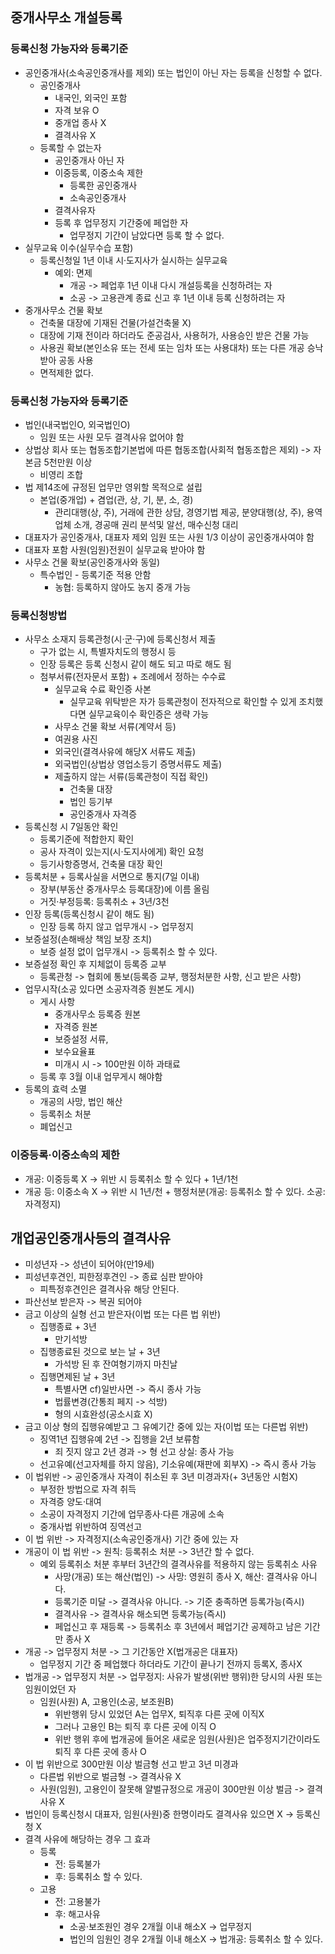 ## 중개사무소 개설등록
### 등록신청 가능자와 등록기준
- 공인중개사(소속공인중개사를 제외) 또는 법인이 아닌 자는 등록을 신청할 수 없다.
    - 공인중개사
        - 내국인, 외국인 포함
        - 자격 보유 O
        - 중개업 종사 X
        - 결격사유 X
    - 등록할 수 없는자
        - 공인중개사 아닌 자
        - 이중등록, 이중소속 제한
            - 등록한 공인중개사
            - 소속공인중개사
        - 결격사유자
        - 등록 후 업무정지 기간중에 페업한 자
            - 업무정지 기간이 남았다면 등록 할 수 없다.
- 실무교육 이수(실무수습 포함)
    - 등록신청일 1년 이내 시·도지사가 실시하는 실무교육
        - 예외: 면제
            - 개공 -> 페업후 1년 이내 다시 개설등록을 신청하려는 자
            - 소공 -> 고용관계 종료 신고 후 1년 이내 등록 신청하려는 자
- 중개사무소 건물 확보
    - 건축물 대장에 기재된 건물(가설건축물 X)
    - 대장에 기재 전이라 하더라도 준공검사, 사용허가, 사용승인 받은 건물 가능
    - 사용권 확보(본인소유 또는 전세 또는 임차 또는 사용대차) 또는 다른 개공 승낙받아 공동 사용
    - 면적제한 없다.
### 등록신청 가능자와 등록기준
- 법인(내국법인O, 외국법인O)
    - 임원 또는 사원 모두 결격사유 없어야 함
- 상법상 회사 또는 협동조합기본법에 따른 협동조합(사회적 협동조합은 제외) -> 자본금 5천만원 이상
    - 비영리 조합
- 법 제14조에 규정된 업무만 영위할 목적으로 설립
    - 본업(중개업) + 겸업(관, 상, 기, 분, 소, 경)
        - 관리대행(상, 주), 거래에 관한 상담, 경영기법 제공, 분양대행(상, 주), 용역업체 소개, 경공매 권리 분석및 알선, 매수신청 대리
- 대표자가 공인중개사, 대표자 제외 임원 또는 사원 1/3 이상이 공인중개사여야 함
- 대표자 포함 사원(임원)전원이 실무교육 받아야 함
- 사무소 건물 확보(공인중개사와 동일)
    - 특수법인 - 등록기준 적용 안함
        - 농협: 등록하지 않아도 농지 중개 가능
### 등록신청방법
- 사무소 소재지 등록관청(시·군·구)에 등록신청서 제출
    - 구가 없는 시, 특별자치도의 행정시 등
    - 인장 등록은 등록 신청시 같이 해도 되고 따로 해도 됨
    - 첨부서류(전자문서 포함) + 조례에서 정하는 수수료
        - 실무교육 수료 확인증 사본 
            - 실무교육 위탁받은 자가 등록관청이 전자적으로 확인할 수 있게 조치했다면 실무교육이수 확인증은 생략 가능
        - 사무소 건물 확보 서류(계약서 등)
        - 여권용 사진
        - 외국인(결격사유에 해당X 서류도 제출)
        - 외국법인(상법상 영업소등기 증명서류도 제출)
        - 제출하지 않는 서류(등록관청이 직접 확인)
            - 건축물 대장
            - 법인 등기부
            - 공인중개사 자격증
- 등록신청 시 7일동안 확인
    - 등록기준에 적합한지 확인
    - 공사 자격이 있는지(시·도지사에게) 확인 요청
    - 등기사항증명서, 건축물 대장 확인
- 등록처분 + 등록사실을 서면으로 통지(7일 이내)
    - 장부(부동산 중개사무소 등록대장)에 이름 올림
    - 거짓·부정등록: 등록취소 + 3년/3천
- 인장 등록(등록신청시 같이 해도 됨)
    - 인장 등록 하지 않고 업무개시 -> 업무정지
- 보증설정(손해배상 책임 보장 조치)
    - 보증 설정 없이 업무개시 -> 등록취소 할 수 있다.
- 보증설정 확인 후 지체없이 등록증 교부
    - 등록관청 -> 협회에 통보(등록증 교부, 행정처분한 사항, 신고 받은 사항)
- 업무시작(소공 있다면 소공자격증 원본도 게시)
    - 게시 사항
        - 중개사무소 등록증 원본
        - 자격증 원본
        - 보증설정 서류,
        - 보수요율표
        - 미개시 시 -> 100만원 이하 과태료
    - 등록 후 3월 이내 업무게시 해야함
- 등록의 효력 소멸
    - 개공의 사망, 법인 해산
    - 등록취소 처분
    - 폐업신고
### 이중등록·이중소속의 제한
- 개공: 이중등록 X -> 위반 시 등록취소 할 수 있다 + 1년/1천
- 개공 등: 이중소속 X -> 위반 시 1년/천 + 행정처분(개공: 등록취소 할 수 있다. 소공: 자격정지)

## 개업공인중개사등의 결격사유
- 미성년자 -> 성년이 되어야(만19세)
- 피성년후견인, 피한정후견인 -> 종료 심판 받아야
    - 피특정후견인은 결격사유 해당 안된다.
- 파산선보 받은자 -> 복권 되어야
- 금고 이상의 실형 선고 받은자(이법 또는 다른 법 위반)
    - 집행종료 + 3년
        - 만기석방
    - 집행종료된 것으로 보는 날 + 3년
        - 가석방 된 후 잔여형기까지 마친날
    - 집행면제된 날 + 3년
        - 특별사면 cf)일반사면 -> 즉시 종사 가능
        - 법률변경(간통죄 페지 -> 석방)
        - 형의 시효완성(공소시효 X)
- 금고 이상 형의 집행유예받고 그 유예기간 중에 있는 자(이법 또는 다른법 위반)
    - 징역1년 집행유예 2년 -> 집행을 2년 보류함
        - 죄 짓지 않고 2년 경과 -> 형 선고 상실: 종사 가능
    - 선고유예(선고자체를 하지 않음), 기소유예(재판에 회부X) -> 즉시 종사 가능
- 이 법위반 -> 공인중개사 자격이 취소된 후 3년 미경과자(+ 3년동안 시험X)
    - 부정한 방법으로 자격 취득
    - 자격증 양도·대여
    - 소공이 자격정지 기간에 업무종사·다른 개공에 소속
    - 중개사법 위반하여 징역선고
- 이 법 위반 -> 자격정지(소속공인중개사) 기간 중에 있는 자
- 개공이 이 법 위반 -> 원칙: 등록취소 처분 -> 3년간 할 수 없다.
    - 예외 등록취소 처분 후부터 3년간의 결격사유를 적용하지 않는 등록취소 사유
        - 사망(개공) 또는 해산(법인) -> 사망: 영원히 종사 X, 해산: 결격사유 아니다.
        - 등록기준 미달 -> 결격사유 아니다. -> 기준 충족하면 등록가능(즉시)
        - 결격사유 -> 결격사유 해소되면 등록가능(즉시)
        - 페업신고 후 재등록 -> 등록취소 후 3년에서 페업기간 공제하고 남은 기간만 종사 X
- 개공 -> 업무정지 처분 -> 그 기간동안 X(법개공은 대표자)
    - 업무정지 기간 중 페업했다 하더라도 기간이 끝나기 전까지 등록X, 종사X
- 법개공 -> 업무정지 처분 -> 업무정지: 사유가 발생(위반 행위)한 당시의 사원 또는 임원이었던 자
    - 임원(사원) A, 고용인(소공, 보조원B)
        - 위반행위 당시 있었던 A는 업무X, 퇴직후 다른 곳에 이직X
        - 그러나 고용인 B는 퇴직 후 다른 곳에 이직 O
        - 위반 행위 후에 법개공에 들어온 새로운 임원(사원)은 업주정지기간이라도 퇴직 후 다른 곳에 종사 O
- 이 법 위반으로 300만원 이상 벌금형 선고 받고 3년 미경과
    - 다른법 위반으로 벌금형 -> 결격사유 X
    - 사원(임원), 고용인이 잘못해 얄벌규정으로 개공이 300만원 이상 벌금 -> 결격사유 X
- 법인이 등록신청시 대표자, 임원(사원)중 한명이라도 결격사유 있으면 X -> 등록신청 X
- 결격 사유에 해당하는 경우 그 효과
    - 등록
        - 전: 등록불가
        - 후: 등록취소 할 수 있다.
    - 고용
        - 전: 고용불가
        - 후: 해고사유
            - 소공·보조원인 경우 2개월 이내 해소X -> 업무정지
            - 법인의 임원인 경우 2개월 이내 해소X -> 법개공: 등록취소 할 수 있다.
